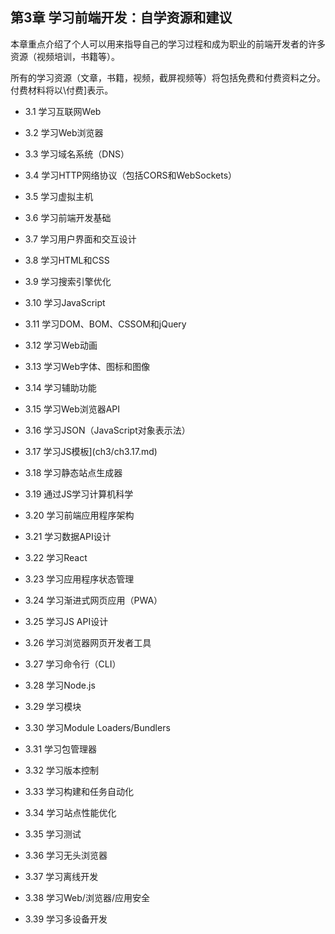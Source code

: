## 第3章 学习前端开发：自学资源和建议

本章重点介绍了个人可以用来指导自己的学习过程和成为职业的前端开发者的许多资源（视频培训，书籍等）。

所有的学习资源（文章，书籍，视频，截屏视频等）将包括免费和付费资料之分。 付费材料将以\付费\]表示。

  * 3.1 学习互联网Web

  * 3.2 学习Web浏览器

  * 3.3 学习域名系统（DNS）

  * 3.4 学习HTTP网络协议（包括CORS和WebSockets）

  * 3.5 学习虚拟主机

  * 3.6 学习前端开发基础

  * 3.7 学习用户界面和交互设计

  * 3.8 学习HTML和CSS

  * 3.9 学习搜索引擎优化

  * 3.10 学习JavaScript

  * 3.11 学习DOM、BOM、CSSOM和jQuery

  * 3.12 学习Web动画

  * 3.13 学习Web字体、图标和图像

  * 3.14 学习辅助功能

  * 3.15 学习Web浏览器API

  * 3.16 学习JSON（JavaScript对象表示法）

  * 3.17 学习JS模板](ch3/ch3.17.md)

  * 3.18 学习静态站点生成器

  * 3.19 通过JS学习计算机科学

  * 3.20 学习前端应用程序架构

  * 3.21 学习数据API设计

  * 3.22 学习React

  * 3.23 学习应用程序状态管理

  * 3.24 学习渐进式网页应用（PWA）

  * 3.25 学习JS API设计

  * 3.26 学习浏览器网页开发者工具

  * 3.27 学习命令行（CLI）

  * 3.28 学习Node.js

  * 3.29 学习模块

  * 3.30 学习Module Loaders/Bundlers

  * 3.31 学习包管理器

  * 3.32 学习版本控制

  * 3.33 学习构建和任务自动化

  * 3.34 学习站点性能优化

  * 3.35 学习测试

  * 3.36 学习无头浏览器

  * 3.37 学习离线开发

  * 3.38 学习Web/浏览器/应用安全

  * 3.39 学习多设备开发

  